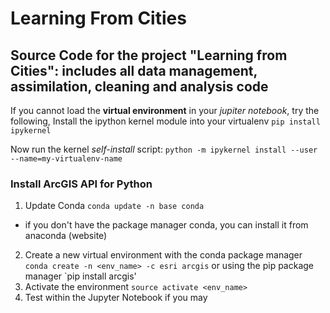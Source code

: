 # Learning From Cities
## Source Code for the project "Learning from Cities": includes all data management, assimilation, cleaning and analysis code

If you cannot load the **virtual environment** in your _jupiter notebook_, try the following,
Install the ipython kernel module into your virtualenv
`pip install ipykernel`

Now run the kernel *self-install* script:
`python -m ipykernel install --user --name=my-virtualenv-name`

### Install ArcGIS API for Python

1. Update Conda
`conda update -n base conda`
- if you don't have the package manager conda, you can install it from anaconda (website)
2. Create a new virtual environment with the conda package manager
`conda create -n <env_name> -c esri arcgis`
or using the pip package manager
`pip install arcgis'
3. Activate the environment
`source activate <env_name>`
4. Test within the Jupyter Notebook if you may
